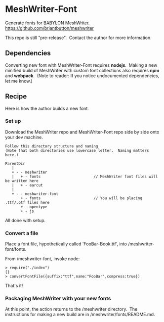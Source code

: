 # MeshWriter-Font

Generate fonts for BABYLON MeshWriter.&nbsp;
https://github.com/briantbutton/meshwriter

This repo is still "pre-release".&nbsp;
Contact the author for more information.

## Dependencies

Converting new font with MeshWriter-Font requires **nodejs**.&nbsp;
Making a new minified build of MeshWriter with custom font collections also requires **npm** and **webpack**.&nbsp;
(Note to reader:  If you notice undocumented dependencies, let me know.)&nbsp;

## Recipe

Here is how the author builds a new font.&nbsp;

### Set up

Download the MeshWriter repo and MeshWriter-Font repo side by side onto your dev machine.

	Follow this directory structure and naming
	(Note that both directories use lowercase letter.  Naming matters here.)

	ParentDir
	   |
	   + - - meshwriter
	   |   + - fonts                        // MeshWriter font files will be written here
	   |   + - earcut
	   |
	   + - - meshwriter-font
	       + - fonts                        // You will be placing .ttf/.otf files here
	       + - opentype
	       + - js

All done with setup.

### Convert a file

Place a font file, hypothetically called 'FooBar-Book.ttf', into /meshwriter-font/fonts.&nbsp;

From /meshwriter-font, invoke node:

	> require("./index")
	{}
	> convertFontFile({suffix:"ttf",name:"FooBar",compress:true})

That's it!  

### Packaging MeshWriter with your new fonts

At this point, the action returns to the /meshwriter directory.&nbsp;
The instructions for making a new build are in /meshwriter/fonts/README.md.

